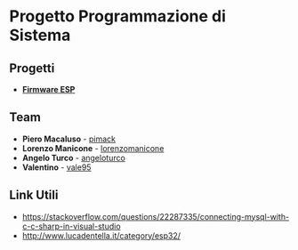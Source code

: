 # Progetto Programmazione di Sistema

## Progetti
* [**Firmware ESP**](https://github.com/pimack/PDSproject/tree/master/ESP32firmware)


## Team

* **Piero Macaluso** - [pimack](https://github.com/pimack)
* **Lorenzo Manicone** - [lorenzomanicone](https://github.com/lorenzomanicone)
* **Angelo Turco** - [angeloturco](https://github.com/angeloturco)
* **Valentino** - [vale95](https://github.com/vale95)

## Link Utili

- https://stackoverflow.com/questions/22287335/connecting-mysql-with-c-c-sharp-in-visual-studio
- http://www.lucadentella.it/category/esp32/